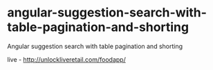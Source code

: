 # angular-suggestion-search-with-table-pagination-and-shorting
Angular suggestion search with table pagination and shorting

live - http://unlockliveretail.com/foodapp/
